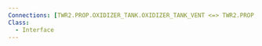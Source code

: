 ```yaml
---
Connections: [TWR2.PROP.OXIDIZER_TANK.OXIDIZER_TANK_VENT <=> TWR2.PROP.OXIDIZER_TANK.OXIDIZER_TANK_SENSORS, TWR2.PROP.OXIDIZER_TANK.OXIDIZER_TANK_VENT <=> TWR2.PROP.IGNITERS]
Class:
  - Interface
---
```

